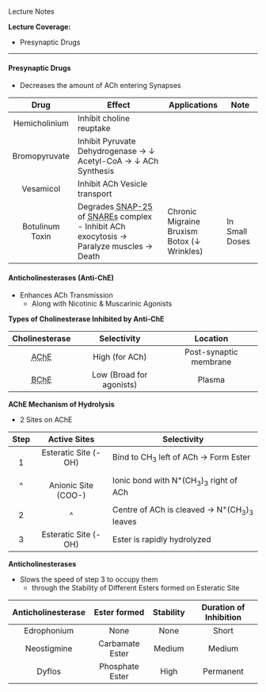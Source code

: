 Lecture Notes

**Lecture Coverage:**
- Presynaptic Drugs

---
#### **Presynaptic Drugs**
- Decreases the amount of ACh entering Synapses

|    **Drug**     | **Effect**                                                                                                                                                                                                                                                  | Applications                                      | Note           |
| :-------------: | ----------------------------------------------------------------------------------------------------------------------------------------------------------------------------------------------------------------------------------------------------------- | ------------------------------------------------- | -------------- |
|  Hemicholinium  | Inhibit choline reuptake                                                                                                                                                                                                                                    |                                                   |                |
|  Bromopyruvate  | Inhibit Pyruvate Dehydrogenase → ↓ Acetyl-CoA → ↓ ACh Synthesis                                                                                                                                                                                             |                                                   |                |
|    Vesamicol    | Inhibit ACh Vesicle transport                                                                                                                                                                                                                               |                                                   |                |
| Botulinum Toxin | Degrades <abbr Title="Synaptosome-Associated Protein of 25,000 Daltons">SNAP-25</abbr> of <abbr Title="Soluble N-ethylmaleimide-sensitive fusion protein Attachment REceptors">SNAREs</abbr> complex<br>- Inhibit ACh exocytosis → Paralyze muscles → Death | Chronic Migraine<br>Bruxism<br>Botox (↓ Wrinkles) | In Small Doses |


#### **Anticholinesterases (Anti-ChE)**
- Enhances ACh Transmission
	- Along with Nicotinic & Muscarinic Agonists

**Types of Cholinesterase Inhibited by Anti-ChE**

|               **Cholinesterase**                |     **Selectivity**      |      **Location**      |
| :---------------------------------------------: | :----------------------: | :--------------------: |
| <abbr Title="Acetylcholinesterase">AChE</abbr>  |      High (for ACh)      | Post-synaptic membrane |
| <abbr Title="Butyrylcholinesterase">BChE</abbr> | Low (Broad for agonists) |         Plasma         |

**AChE Mechanism of Hydrolysis**
- 2 Sites on AChE

| **Step** |    **Active Sites**     | **Selectivity**                                                             |
| :------: | :---------------------: | --------------------------------------------------------------------------- |
|  <br>1   |  Esteratic Site (-OH)   | Bind to CH<sub>3</sub> left of ACh → Form Ester                             |
|    ^     | <br>Anionic Site (COO-) | Ionic bond with N<sup>+</sup>(CH<sub>3</sub>)<sub>3</sub> right of ACh      |
|    2     |            ^            | Centre of ACh is cleaved → N<sup>+</sup>(CH<sub>3</sub>)<sub>3</sub> leaves |
|    3     |  Esteratic Site (-OH)   | Ester is rapidly hydrolyzed                                                 |

**Anticholinesterases**
- Slows the speed of step 3 to occupy them
	- through the Stability of Different Esters formed on Esteratic Site

| **Anticholinesterase** | **Ester formed** | Stability | **Duration of Inhibition** |
| :--------------------: | :--------------: | :-------: | :------------------------: |
|      Edrophonium       |       None       |   None    |           Short            |
|      Neostigmine       | Carbamate Ester  |  Medium   |           Medium           |
|         Dyflos         | Phosphate Ester  |   High    |         Permanent          |
